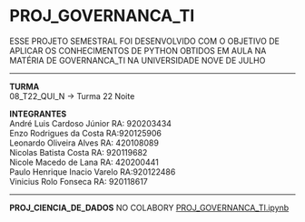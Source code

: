 # PROJ_GOVERNANCA_TI

ESSE PROJETO SEMESTRAL FOI DESENVOLVIDO COM O OBJETIVO DE APLICAR OS CONHECIMENTOS DE PYTHON OBTIDOS EM AULA NA MATÉRIA DE GOVERNANCA_TI NA UNIVERSIDADE NOVE DE JULHO 

------------------------------------------------------------------------------------------------------------------------------
**TURMA**\
08_T22_QUI_N -> Turma 22 Noite

**INTEGRANTES**\
André Luis Cardoso Júnior                                      RA: 920203434\
Enzo Rodrigues da Costa                                        RA:920125906\
Leonardo Oliveira Alves                                        RA: 420108089\
Nicolas Batista Costa                                          RA: 920119682\
Nicole Macedo de Lana                                          RA: 420200441\
Paulo Henrique Inacio Varelo                                   RA:920122486\
Vinicius Rolo Fonseca                                          RA: 920118617

------------------------------------------------------------------------------------------------------------------------------

**PROJ_CIENCIA_DE_DADOS** NO COLABORY [PROJ_GOVERNANCA_TI.ipynb](/PROJ_GOVERNANCA_TI.ipynb)
